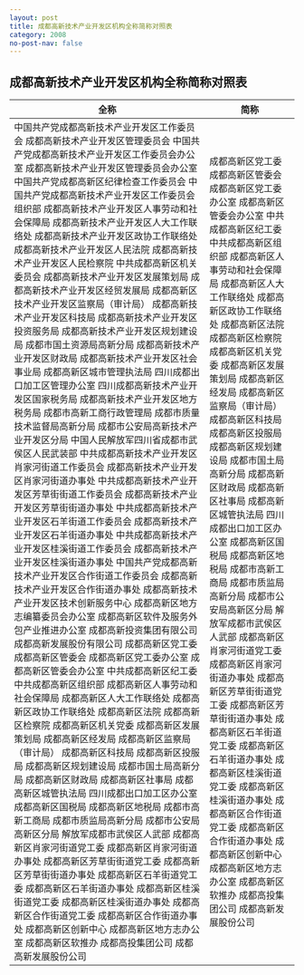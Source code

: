 ```yaml
---
layout: post
title: 成都高新技术产业开发区机构全称简称对照表
category: 2008
no-post-nav: false
---
```


##  成都高新技术产业开发区机构全称简称对照表


<table>
<thead>
<tr>
<th>全称</th>
<th>简称</th>
</tr>
</thead>
<tbody>
<tr>
<td>中国共产党成都高新技术产业开发区工作委员会
    成都高新技术产业开发区管理委员会
    中国共产党成都高新技术产业开发区工作委员会办公室
    成都高新技术产业开发区管理委员会办公室
    中国共产党成都高新区纪律检查工作委员会
    中国共产党成都高新技术产业开发区工作委员会组织部
    成都高新技术产业开发区人事劳动和社会保障局
    成都高新技术产业开发区人大工作联络处
    成都高新技术产业开发区政协工作联络处
    成都高新技术产业开发区人民法院
    成都高新技术产业开发区人民检察院
    中共成都高新区机关委员会
    成都高新技术产业开发区发展策划局
    成都高新技术产业开发区经贸发展局
    成都高新区技术产业开发区监察局（审计局）
    成都高新技术产业开发区科技局
    成都高新技术产业开发区投资服务局
    成都高新技术产业开发区规划建设局
    成都市国土资源局高新分局
    成都高新技术产业开发区财政局
    成都高新技术产业开发区社会事业局
    成都高新区城市管理执法局
    四川成都出口加工区管理办公室
    四川成都高新技术产业开发区国家税务局
    成都高新技术产业开发区地方税务局
    成都市高新工商行政管理局
    成都市质量技术监督局高新分局
    成都市公安局高新技术产业开发区分局
    中国人民解放军四川省成都市武侯区人民武装部
    中共成都高新技术产业开发区肖家河街道工作委员会
    成都高新技术产业开发区肖家河街道办事处
    中共成都高新技术产业开发区芳草街街道工作委员会
    成都高新技术产业开发区芳草街街道办事处
    中共成都高新技术产业开发区石羊街道工作委员会
    成都高新技术产业开发区石羊街道办事处
    中共成都高新技术产业开发区桂溪街道工作委员会
    成都高新技术产业开发区桂溪街道办事处
    中国共产党成都高新技术产业开发区合作街道工作委员会
    成都高新技术产业开发区合作街道办事处
    成都高新技术产业开发区技术创新服务中心
    成都高新区地方志编纂委员会办公室
    成都高新区软件及服务外包产业推进办公室
    成都高新投资集团有限公司
    成都高新发展股份有限公司	成都高新区党工委
    成都高新区管委会
    成都高新区党工委办公室
    成都高新区管委会办公室
    中共成都高新区纪工委
    中共成都高新区组织部
    成都高新区人事劳动和社会保障局
    成都高新区人大工作联络处
    成都高新区政协工作联络处
    成都高新区法院
    成都高新区检察院
    成都高新区机关党委
    成都高新区发展策划局
    成都高新区经发局
    成都高新区监察局（审计局）
    成都高新区科技局
    成都高新区投服局
    成都高新区规划建设局
    成都市国土局高新分局
    成都高新区财政局
    成都高新区社事局
    成都高新区城管执法局
    四川成都出口加工区办公室
    成都高新区国税局
    成都高新区地税局
    成都市高新工商局
    成都市质监局高新分局
    成都市公安局高新区分局
    解放军成都市武侯区人武部
    成都高新区肖家河街道党工委
    成都高新区肖家河街道办事处
    成都高新区芳草街街道党工委
    成都高新区芳草街街道办事处
    成都高新区石羊街道党工委
    成都高新区石羊街道办事处
    成都高新区桂溪街道党工委
    成都高新区桂溪街道办事处
    成都高新区合作街道党工委
    成都高新区合作街道办事处
    成都高新区创新中心
    成都高新区地方志办公室
    成都高新区软推办
    成都高投集团公司
    成都高新发展股份公司
</td>
<td>成都高新区党工委
    成都高新区管委会
    成都高新区党工委办公室
    成都高新区管委会办公室
    中共成都高新区纪工委
    中共成都高新区组织部
    成都高新区人事劳动和社会保障局
    成都高新区人大工作联络处
    成都高新区政协工作联络处
    成都高新区法院
    成都高新区检察院
    成都高新区机关党委
    成都高新区发展策划局
    成都高新区经发局
    成都高新区监察局（审计局）
    成都高新区科技局
    成都高新区投服局
    成都高新区规划建设局
    成都市国土局高新分局
    成都高新区财政局
    成都高新区社事局
    成都高新区城管执法局
    四川成都出口加工区办公室
    成都高新区国税局
    成都高新区地税局
    成都市高新工商局
    成都市质监局高新分局
    成都市公安局高新区分局
    解放军成都市武侯区人武部
    成都高新区肖家河街道党工委
    成都高新区肖家河街道办事处
    成都高新区芳草街街道党工委
    成都高新区芳草街街道办事处
    成都高新区石羊街道党工委
    成都高新区石羊街道办事处
    成都高新区桂溪街道党工委
    成都高新区桂溪街道办事处
    成都高新区合作街道党工委
    成都高新区合作街道办事处
    成都高新区创新中心
    成都高新区地方志办公室
    成都高新区软推办
    成都高投集团公司
    成都高新发展股份公司
</td>
</tr>

</tbody>
</table>
